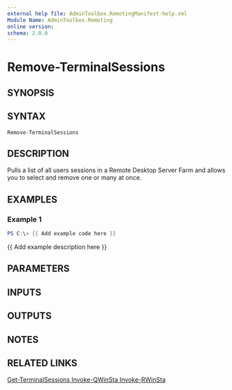 ```yaml
---
external help file: AdminToolbox.RemotingManifest-help.xml
Module Name: AdminToolbox.Remoting
online version:
schema: 2.0.0
---
```


# Remove-TerminalSessions

## SYNOPSIS

## SYNTAX

```
Remove-TerminalSessions
```

## DESCRIPTION
Pulls a list of all users sessions in a Remote Desktop Server Farm and allows you to select and remove one or many at once.

## EXAMPLES

### Example 1
```powershell
PS C:\> {{ Add example code here }}
```

{{ Add example description here }}

## PARAMETERS

## INPUTS

## OUTPUTS

## NOTES

## RELATED LINKS

[Get-TerminalSessions
Invoke-QWinSta
Invoke-RWinSta]()

